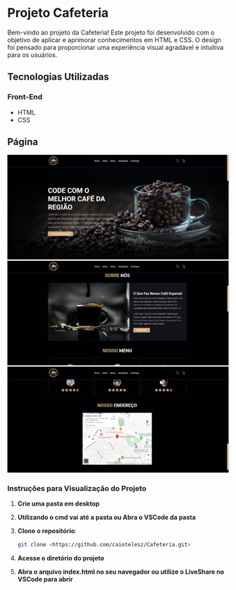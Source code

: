 # Projeto Cafeteria
Bem-vindo ao projeto da Cafeteria! Este projeto foi desenvolvido com o objetivo de aplicar e aprimorar conhecimentos em HTML e CSS. O design foi pensado para proporcionar uma experiência visual agradável e intuitiva para os usuários.

## Tecnologias Utilizadas

### Front-End
- HTML
- CSS

## Página
![Create](assets/images/photo1.jpg)
![Create](assets/images/photo2.jpg)
![Create](assets/images/photo3.jpg)

### Instruções para Visualização do Projeto

1. **Crie uma pasta em desktop**

2. **Utilizando o cmd vai até a pasta ou Abra o VSCode da pasta**

3. **Clone o repositório**:
   ```sh
   git clone <https://github.com/caiotelesz/Cafeteria.git>

4. **Acesse o diretório do projeto**

5. **Abra o arquivo index.html no seu navegador ou utilize o LiveShare no VSCode para abrir**